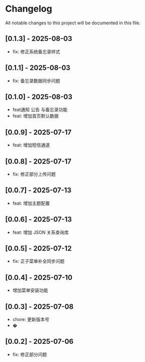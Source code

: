 # Changelog

All notable changes to this project will be documented in this file.



## [0.1.3] - 2025-08-03

- fix: 修正系统备忘录样式

## [0.1.1] - 2025-08-03

- fix: 备忘录数据同步问题

## [0.1.0] - 2025-08-03

- feat通知 公告 与备忘录功能
- feat: 增加首页默认数据

## [0.0.9] - 2025-07-17

- feat: 增加短信通道

## [0.0.8] - 2025-07-17

- fix: 修正部分上传问题

## [0.0.7] - 2025-07-13

- feat: 增加主题配置

## [0.0.6] - 2025-07-13

- feat: 增加 JSON 关系查询库

## [0.0.5] - 2025-07-12

- fix: 正子菜单补全同步问题

## [0.0.4] - 2025-07-10

- 增加菜单安装功能

## [0.0.3] - 2025-07-08

- chore: 更新版本号
- �

## [0.0.2] - 2025-07-06

- fix: 修正部分问题


